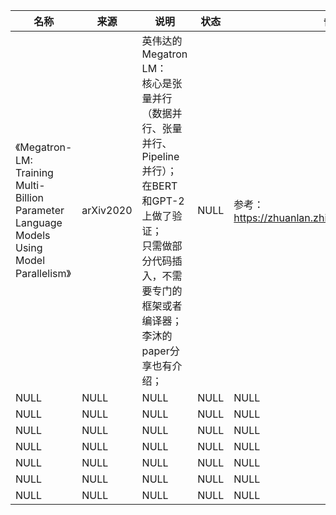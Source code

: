 |名称  |  来源   | 说明  |状态   | 备注  |
|  ----  | ----  |----  | ----  |----  |
| 《Megatron-LM: Training Multi-Billion Parameter Language Models Using Model Parallelism》| arXiv2020| 英伟达的Megatron LM：<br/>核心是张量并行（数据并行、张量并行、Pipeline并行）；<br/>在BERT和GPT-2上做了验证；<br/>只需做部分代码插入，不需要专门的框架或者编译器；<br/>李沐的paper分享也有介绍；| NULL |参考：https://zhuanlan.zhihu.com/p/366906920|
| NULL  | NULL |NULL |NULL |NULL |
| NULL  | NULL |NULL |NULL |NULL |
| NULL  | NULL |NULL |NULL |NULL |
| NULL  | NULL |NULL |NULL |NULL |
| NULL  | NULL |NULL |NULL |NULL |
| NULL  | NULL |NULL |NULL |NULL |
| NULL  | NULL |NULL |NULL |NULL |
